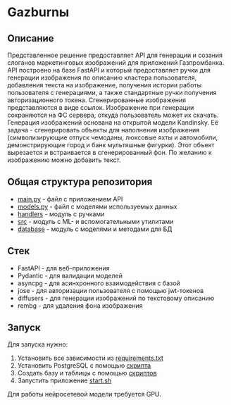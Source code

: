 # Gazburnы

## Описание
Представленное решение предоставляет API для генерации и созания слоганов маркетинговых изображений для приложений Газпромбанка.
API построено на базе FastAPI и который предоставляет ручки для генерации изображения по описанию кластера пользователя, добавления текста на изображение, получения истории работы пользователя с генерациями, а также стандартные ручки получения авторизационного токена. Сгенерированные изображения представляются в виде ссылок. Изображение при генерации сохраняются на ФС сервера, откуда пользователь может их скачать.
Генерация изображений основана на открытой модели Kandinsky. Её задача - сгенерировать объекты для наполнения изображения (символизирующие отпуск чемоданы, люксовые яхты и автомобили, демонстрирующие город и банк мультяшные фигурки). Этот объект вырезается и встраивается в сгенерированный фон. По желанию к изображению можно добавить текст.

## Общая структура репозитория
- [main.py](./main.py) - файл с приложением API
- [models.py](./models.py) - файл с моделями используемых данных
- [handlers](./handlers) - модуль с ручками
- [src](./src) - модуль с ML- и вспомогательными утилитами
- [database](./database) - модуль с моделями и методами для БД

## Стек
- FastAPI - для веб-приложения
- Pydantic - для валидации моделей
- asyncpg - для асинхронного взаимодействия с базой
- jose - для авторизации пользователя с помощью jwt-токенов
- diffusers - для генерации изображений по текстовому описанию
- rembg - для удаления фона изображения


## Запуск
Для запуска нужно:
1) Установить все зависимости из [requirements.txt](./requirements.txt)
2) Установить PostgreSQL с помощью [скрипта](./database/scripts/create_db.sh)
3) Создать базу и таблицы с помощью [скриптов](./database/scripts/SQL)
4) Запустить приложение [start.sh](./start.sh)

Для работы нейросетевой модели требуется GPU.

